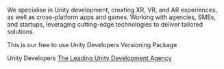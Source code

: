 We specialise in Unity development, creating XR, VR, and AR experiences, as well as cross-platform apps and games. Working with agencies, SMEs, and startups, leveraging cutting-edge technologies to deliver tailored solutions.

This is our free to use Unity Developers Versioning Package

Unity Developers
[The Leading Unity Development Agency](https://unitydevelopers.co.uk)
